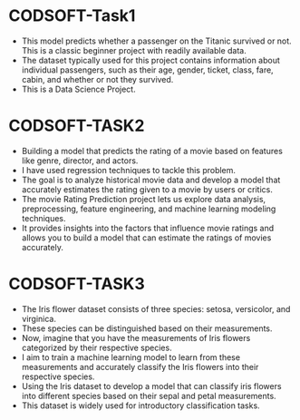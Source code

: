 # CODSOFT-Task1
- This model predicts whether a passenger on the Titanic survived or not. This is a classic beginner project with readily available data.
- The dataset typically used for this project contains information about individual passengers, such as their age, gender, ticket, class, fare, cabin, and whether or 
  not they survived. 
- This is a Data Science Project.

# CODSOFT-TASK2
- Building a model that predicts the rating of a movie based on features like genre, director, and actors.
- I have used regression techniques to tackle this problem.
- The goal is to analyze historical movie data and develop a model that accurately estimates the rating given to a movie by users or critics.
- The movie Rating Prediction project lets us explore data analysis, preprocessing, feature engineering, and machine learning modeling techniques.
- It provides insights into the factors that influence movie ratings and allows you to build a model that can estimate the ratings of movies accurately.

# CODSOFT-TASK3
- The Iris flower dataset consists of three species: setosa, versicolor, and virginica.
- These species can be distinguished based on their measurements.
- Now, imagine that you have the measurements of Iris flowers categorized by their respective species.
- I aim to train a machine learning model to learn from these measurements and accurately classify the Iris flowers into their respective species.
- Using the Iris dataset to develop a model that can classify iris flowers into different species based on their sepal and petal measurements.
- This dataset is widely used for introductory classification tasks.
